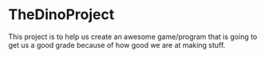 # TheDinoProject
This project is to help us create an awesome game/program that is going to get us a good grade because of how good we are at making stuff.
